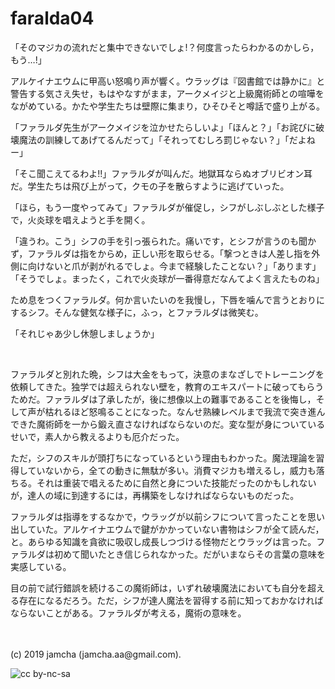 

# faralda04

「そのマジカの流れだと集中できないでしょ!？何度言ったらわかるのかしら，もう…!」

アルケイナエウムに甲高い怒鳴り声が響く。ウラッグは『図書館では静かに』と警告する気さえ失せ，もはやなすがまま，アークメイジと上級魔術師との喧嘩をながめている。かたや学生たちは壁際に集まり，ひそひそと噂話で盛り上がる。

「ファラルダ先生がアークメイジを泣かせたらしいよ」「ほんと？」「お詫びに破壊魔法の訓練してあげてるんだって」「それってむしろ罰じゃない？」「だよねー」

「そこ聞こえてるわよ!!」ファラルダが叫んだ。地獄耳ならぬオブリビオン耳だ。学生たちは飛び上がって，クモの子を散らすように逃げていった。

「ほら，もう一度やってみて」ファラルダが催促し，シフがしぶしぶとした様子で，火炎球を唱えようと手を開く。

「違うわ。こう」シフの手を引っ張られた。痛いです，とシフが言うのも聞かず，ファラルダは指をからめ，正しい形を取らせる。「撃つときは人差し指を外側に向けないと爪が剥がれるでしょ。今まで経験したことない？」「あります」「そうでしょ。まったく，これで火炎球が一番得意だなんてよく言えたものね」

ため息をつくファラルダ。何か言いたいのを我慢し，下唇を噛んで言うとおりにするシフ。そんな健気な様子に，ふっ，とファラルダは微笑む。

「それじゃあ少し休憩しましょうか」

<br>

ファラルダと別れた晩，シフは大金をもって，決意のまなざしでトレーニングを依頼してきた。独学では超えられない壁を，教育のエキスパートに破ってもらうためだ。ファラルダは了承したが，後に想像以上の難事であることを後悔し，そして声が枯れるほど怒鳴ることになった。なんせ熟練レベルまで我流で突き進んできた魔術師を一から鍛え直さなければならないのだ。変な型が身についているせいで，素人から教えるよりも厄介だった。

ただ，シフのスキルが頭打ちになっているという理由もわかった。魔法理論を習得していないから，全ての動きに無駄が多い。消費マジカも増えるし，威力も落ちる。それは重装で唱えるために自然と身についた技能だったのかもしれないが，達人の域に到達するには，再構築をしなければならないものだった。

ファラルダは指導をするなかで，ウラッグが以前シフについて言ったことを思い出していた。アルケイナエウムで鍵がかかっていない書物はシフが全て読んだ，と。あらゆる知識を貪欲に吸収し成長しつづける怪物だとウラッグは言った。ファラルダは初めて聞いたとき信じられなかった。だがいまならその言葉の意味を実感している。

目の前で試行錯誤を続けるこの魔術師は，いずれ破壊魔法においても自分を超える存在になるだろう。ただ，シフが達人魔法を習得する前に知っておかなければならないことがある。ファラルダが考える，魔術の意味を。

<br>
<br>
(c) 2019 jamcha (jamcha.aa@gmail.com).

![cc by-nc-sa](https://i.creativecommons.org/l/by-nc-sa/4.0/88x31.png)

